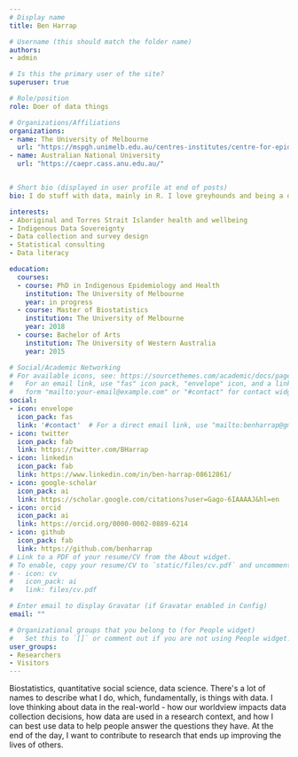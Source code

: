 ```yaml
---
# Display name
title: Ben Harrap

# Username (this should match the folder name)
authors:
- admin

# Is this the primary user of the site?
superuser: true

# Role/position
role: Doer of data things

# Organizations/Affiliations
organizations:
- name: The University of Melbourne
  url: "https://mspgh.unimelb.edu.au/centres-institutes/centre-for-epidemiology-and-biostatistics/research/graduate-research-opportunities/phd-profiles/ben-harrap"
- name: Australian National University
  url: "https://caepr.cass.anu.edu.au/"


# Short bio (displayed in user profile at end of posts)
bio: I do stuff with data, mainly in R. I love greyhounds and being a dad.

interests:
- Aboriginal and Torres Strait Islander health and wellbeing
- Indigenous Data Sovereignty
- Data collection and survey design
- Statistical consulting
- Data literacy

education:
  courses:
  - course: PhD in Indigenous Epidemiology and Health
    institution: The University of Melbourne
    year: in progress
  - course: Master of Biostatistics
    institution: The University of Melbourne
    year: 2018
  - course: Bachelor of Arts
    institution: The University of Western Australia
    year: 2015

# Social/Academic Networking
# For available icons, see: https://sourcethemes.com/academic/docs/page-builder/#icons
#   For an email link, use "fas" icon pack, "envelope" icon, and a link in the
#   form "mailto:your-email@example.com" or "#contact" for contact widget.
social:
- icon: envelope
  icon_pack: fas
  link: '#contact'  # For a direct email link, use "mailto:benharrap@gmail.com".
- icon: twitter
  icon_pack: fab
  link: https://twitter.com/BHarrap
- icon: linkedin
  icon_pack: fab
  link: https://www.linkedin.com/in/ben-harrap-08612861/
- icon: google-scholar
  icon_pack: ai
  link: https://scholar.google.com/citations?user=Gago-6IAAAAJ&hl=en
- icon: orcid
  icon_pack: ai
  link: https://orcid.org/0000-0002-0889-6214
- icon: github
  icon_pack: fab
  link: https://github.com/benharrap
# Link to a PDF of your resume/CV from the About widget.
# To enable, copy your resume/CV to `static/files/cv.pdf` and uncomment the lines below.
# - icon: cv
#   icon_pack: ai
#   link: files/cv.pdf

# Enter email to display Gravatar (if Gravatar enabled in Config)
email: ""

# Organizational groups that you belong to (for People widget)
#   Set this to `[]` or comment out if you are not using People widget.
user_groups:
- Researchers
- Visitors
---
```


Biostatistics, quantitative social science, data science. There's a lot of names to describe what I do, which, fundamentally, is things with data. I love thinking about data in the real-world - how our worldview impacts data collection decisions, how data are used in a research context, and how I can best use data to help people answer the questions they have. At the end of the day, I want to contribute to research that ends up improving the lives of others.